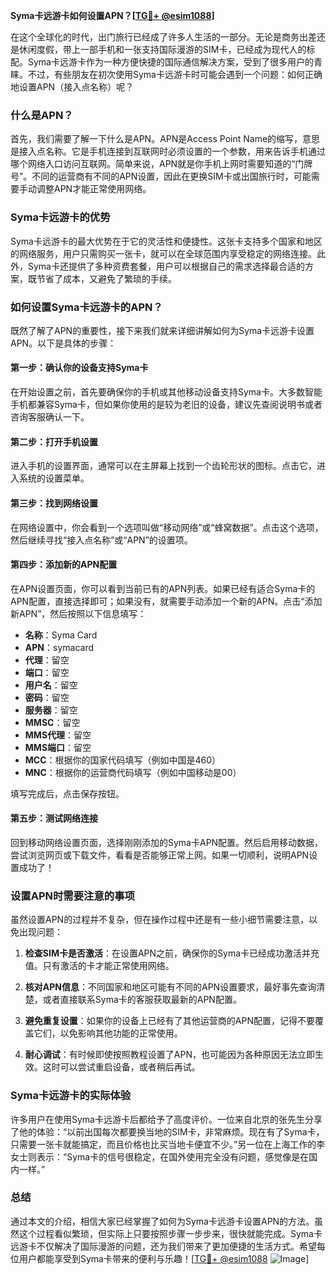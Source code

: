 **Syma卡远游卡如何设置APN？[[TG💪+ @esim1088](https://t.me/s/esim1088)]**

在这个全球化的时代，出门旅行已经成了许多人生活的一部分。无论是商务出差还是休闲度假，带上一部手机和一张支持国际漫游的SIM卡，已经成为现代人的标配。Syma卡远游卡作为一种方便快捷的国际通信解决方案，受到了很多用户的青睐。不过，有些朋友在初次使用Syma卡远游卡时可能会遇到一个问题：如何正确地设置APN（接入点名称）呢？

### 什么是APN？

首先，我们需要了解一下什么是APN。APN是Access Point Name的缩写，意思是接入点名称。它是手机连接到互联网时必须设置的一个参数，用来告诉手机通过哪个网络入口访问互联网。简单来说，APN就是你手机上网时需要知道的“门牌号”。不同的运营商有不同的APN设置，因此在更换SIM卡或出国旅行时，可能需要手动调整APN才能正常使用网络。

### Syma卡远游卡的优势

Syma卡远游卡的最大优势在于它的灵活性和便捷性。这张卡支持多个国家和地区的网络服务，用户只需购买一张卡，就可以在全球范围内享受稳定的网络连接。此外，Syma卡还提供了多种资费套餐，用户可以根据自己的需求选择最合适的方案，既节省了成本，又避免了繁琐的手续。

### 如何设置Syma卡远游卡的APN？

既然了解了APN的重要性，接下来我们就来详细讲解如何为Syma卡远游卡设置APN。以下是具体的步骤：

#### 第一步：确认你的设备支持Syma卡

在开始设置之前，首先要确保你的手机或其他移动设备支持Syma卡。大多数智能手机都兼容Syma卡，但如果你使用的是较为老旧的设备，建议先查阅说明书或者咨询客服确认一下。

#### 第二步：打开手机设置

进入手机的设置界面，通常可以在主屏幕上找到一个齿轮形状的图标。点击它，进入系统的设置菜单。

#### 第三步：找到网络设置

在网络设置中，你会看到一个选项叫做“移动网络”或“蜂窝数据”。点击这个选项，然后继续寻找“接入点名称”或“APN”的设置项。

#### 第四步：添加新的APN配置

在APN设置页面，你可以看到当前已有的APN列表。如果已经有适合Syma卡的APN配置，直接选择即可；如果没有，就需要手动添加一个新的APN。点击“添加新APN”，然后按照以下信息填写：

- **名称**：Syma Card
- **APN**：symacard
- **代理**：留空
- **端口**：留空
- **用户名**：留空
- **密码**：留空
- **服务器**：留空
- **MMSC**：留空
- **MMS代理**：留空
- **MMS端口**：留空
- **MCC**：根据你的国家代码填写（例如中国是460）
- **MNC**：根据你的运营商代码填写（例如中国移动是00）

填写完成后，点击保存按钮。

#### 第五步：测试网络连接

回到移动网络设置页面，选择刚刚添加的Syma卡APN配置。然后启用移动数据，尝试浏览网页或下载文件，看看是否能够正常上网。如果一切顺利，说明APN设置成功了！

### 设置APN时需要注意的事项

虽然设置APN的过程并不复杂，但在操作过程中还是有一些小细节需要注意，以免出现问题：

1. **检查SIM卡是否激活**：在设置APN之前，确保你的Syma卡已经成功激活并充值。只有激活的卡才能正常使用网络。
   
2. **核对APN信息**：不同国家和地区可能有不同的APN设置要求，最好事先查询清楚，或者直接联系Syma卡的客服获取最新的APN配置。

3. **避免重复设置**：如果你的设备上已经有了其他运营商的APN配置，记得不要覆盖它们，以免影响其他功能的正常使用。

4. **耐心调试**：有时候即使按照教程设置了APN，也可能因为各种原因无法立即生效。这时可以尝试重启设备，或者稍后再试。

### Syma卡远游卡的实际体验

许多用户在使用Syma卡远游卡后都给予了高度评价。一位来自北京的张先生分享了他的体验：“以前出国每次都要换当地的SIM卡，非常麻烦。现在有了Syma卡，只需要一张卡就能搞定，而且价格也比买当地卡便宜不少。”另一位在上海工作的李女士则表示：“Syma卡的信号很稳定，在国外使用完全没有问题，感觉像是在国内一样。”

### 总结

通过本文的介绍，相信大家已经掌握了如何为Syma卡远游卡设置APN的方法。虽然这个过程看似繁琐，但实际上只要按照步骤一步步来，很快就能完成。Syma卡远游卡不仅解决了国际漫游的问题，还为我们带来了更加便捷的生活方式。希望每位用户都能享受到Syma卡带来的便利与乐趣！[[TG💪+ @esim1088](https://t.me/s/esim1088) ![Image](https://i.postimg.cc/4NQfJmqS/Snipaste-2025-05-13-00-14-12.png)]
